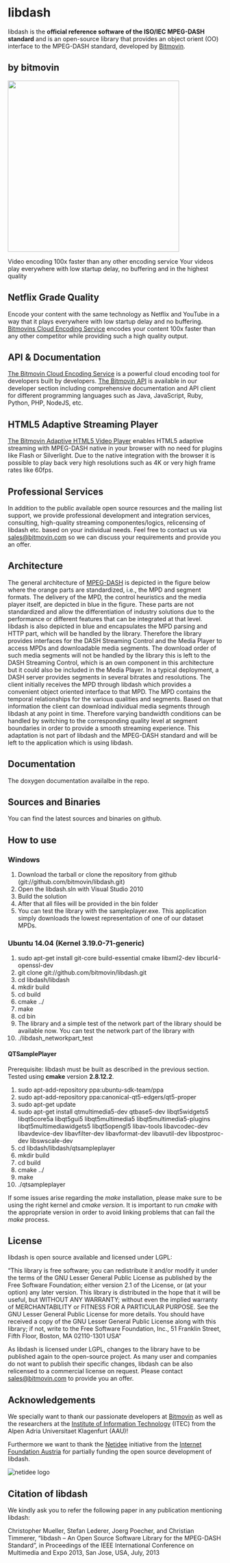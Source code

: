 # libdash


libdash is the **official reference software of the ISO/IEC MPEG-DASH standard** and is an open-source library that provides an object orient (OO) interface to the MPEG-DASH standard, developed by [Bitmovin](http://www.bitmovin.com).

## by bitmovin
<a href="https://www.bitmovin.com"><img src="https://ox4zindgwb3p1qdp2lznn7zb-wpengine.netdna-ssl.com/wp-content/uploads/2016/01/bitmovin-standard-2017.png" width="400px"/></a>

Video encoding 100x faster than any other encoding service
Your videos play everywhere with low startup delay, no buffering and in the highest quality

## Netflix Grade Quality
Encode your content with the same technology as Netflix and YouTube in a way that it plays everywhere with low startup delay and no buffering. <a href="https://bitmovin.com/cloud-encoding-service/">Bitmovins Cloud Encoding Service</a> encodes your content 100x faster than any other competitor while providing such a high quality output.

## API & Documentation
<a href="https://bitmovin.com/cloud-encoding-service/">The Bitmovin Cloud Encoding Service</a> is a powerful cloud encoding tool for developers built by developers. <a href="https://bitmovin.com/bitmovins-video-api/">The Bitmovin API</a> is available in our developer section including comprehensive documentation and API client for different programming languages such as Java, JavaScript, Ruby, Python, PHP, NodeJS, etc.

## HTML5 Adaptive Streaming Player
<a href="https://bitmovin.com/html5-player/">The Bitmovin Adaptive HTML5 Video Player</a> enables HTML5 adaptive streaming with MPEG-DASH native in your browser with no need for plugins like Flash or Silverlight. Due to the native integration with the browser it is possible to play back very high resolutions such as 4K or very high frame rates like 60fps.

## Professional Services
In addition to the public available open source resources and the mailing list support, we provide professional development and integration services, consulting, high-quality streaming componentes/logics, relicensing of libdash etc. based on your individual needs. Feel free to contact us via <a href="mailto:sales@bitmovin.com">sales@bitmovin.com</a> so we can discuss your requirements and provide you an offer.

## Architecture
The general architecture of <a href="https://bitmovin.com/dynamic-adaptive-streaming-http-mpeg-dash/">MPEG-DASH</a> is depicted in the figure below where the orange parts are standardized, i.e., the MPD and segment formats. The delivery of the MPD, the control heuristics and the media player itself, are depicted in blue in the figure. These parts are not standardized and allow the differentiation of industry solutions due to the performance or different features that can be integrated at that level. libdash is also depicted in blue and encapsulates the MPD parsing and HTTP part, which will be handled by the library. Therefore the library provides interfaces for the DASH Streaming Control and the Media Player to access MPDs and downloadable media segments. The download order of such media segments will not be handled by the library this is left to the DASH Streaming Control, which is an own component in this architecture but it could also be included in the Media Player.
In a typical deployment, a DASH server provides segments in several bitrates and resolutions. The client initially receives the MPD through libdash which provides a convenient object oriented interface to that MPD. The MPD contains the temporal relationships for the various qualities and segments. Based on that information the client can download individual media segments through libdash at any point in time. Therefore varying bandwidth conditions can be handled by switching to the corresponding quality level at segment boundaries in order to provide a smooth streaming experience. This adaptation is not part of libdash and the MPEG-DASH standard and will be left to the application which is using libdash.

## Documentation

The doxygen documentation availalbe in the repo.

## Sources and Binaries

You can find the latest sources and binaries on github.

## How to use

### Windows
1. Download the tarball or clone the repository from github (git://github.com/bitmovin/libdash.git)
2. Open the libdash.sln with Visual Studio 2010
3. Build the solution
4. After that all files will be provided in the bin folder
5. You can test the library with the sampleplayer.exe. This application simply downloads the lowest representation of one of our dataset MPDs.

### Ubuntu 14.04 (Kernel 3.19.0-71-generic)
1. sudo apt-get install git-core build-essential cmake libxml2-dev libcurl4-openssl-dev
2. git clone git://github.com/bitmovin/libdash.git
3. cd libdash/libdash
4. mkdir build
5. cd build
6. cmake ../
7. make
8. cd bin
9. The library and a simple test of the network part of the library should be available now. You can test the network part of the library with
10. ./libdash_networkpart_test

#### QTSamplePlayer
Prerequisite: libdash must be built as described in the previous section.
Tested using **cmake** version **2.8.12.2**.

1. sudo apt-add-repository ppa:ubuntu-sdk-team/ppa
2. sudo apt-add-repository ppa:canonical-qt5-edgers/qt5-proper
3. sudo apt-get update
4. sudo apt-get install qtmultimedia5-dev qtbase5-dev libqt5widgets5 libqt5core5a libqt5gui5 libqt5multimedia5 libqt5multimedia5-plugins libqt5multimediawidgets5 libqt5opengl5 libav-tools libavcodec-dev libavdevice-dev libavfilter-dev libavformat-dev libavutil-dev libpostproc-dev libswscale-dev
5. cd libdash/libdash/qtsampleplayer
6. mkdir build
7. cd build
8. cmake ../
9. make
10. ./qtsampleplayer

If some issues arise regarding the *make* installation, please make sure to be using the right kernel and *cmake version*. It is important to run *cmake* with the appropriate version in order to avoid linking problems that can fail the *make* process.

## License

libdash is open source available and licensed under LGPL:

“This library is free software; you can redistribute it and/or modify it under the terms of the GNU Lesser General Public License as published by the Free Software Foundation; either version 2.1 of the License, or (at your option) any later version.
This library is distributed in the hope that it will be useful, but WITHOUT ANY WARRANTY; without even the implied warranty of MERCHANTABILITY or FITNESS FOR A PARTICULAR PURPOSE. See the GNU Lesser General Public License for more details.
You should have received a copy of the GNU Lesser General Public License along with this library; if not, write to the Free Software Foundation, Inc., 51 Franklin Street, Fifth Floor, Boston, MA 02110-1301 USA“

As libdash is licensed under LGPL, changes to the library have to be published again to the open-source project. As many user and companies do not want to publish their specific changes, libdash can be also relicensed to a commercial license on request. Please contact <a href="mailto:sales@bitmovin.com">sales@bitmovin.com</a> to provide you an offer.

## Acknowledgements

We specially want to thank our passionate developers at [Bitmovin](http://www.bitmovin.com) as well as the researchers at the [Institute of Information Technology](http://www-itec.aau.at/dash/) (ITEC) from the Alpen Adria Universitaet Klagenfurt (AAU)!

Furthermore we want to thank the [Netidee](http://www.netidee.at) initiative from the [Internet Foundation Austria](http://www.nic.at/ipa) for partially funding the open source development of libdash.

![netidee logo](http://www.bitmovin.com/files/bitmovin/img/logos/netidee.png "netidee")

## Citation of libdash
We kindly ask you to refer the following paper in any publication mentioning libdash:

Christopher Mueller, Stefan Lederer, Joerg Poecher, and Christian Timmerer, “libdash – An Open Source Software Library for the MPEG-DASH Standard”, in Proceedings of the IEEE International Conference on Multimedia and Expo 2013, San Jose, USA, July, 2013
